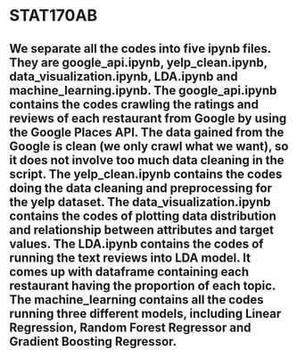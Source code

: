 # STAT170AB

## We separate all the codes into five ipynb files. They are google_api.ipynb, yelp_clean.ipynb, data_visualization.ipynb, LDA.ipynb and machine_learning.ipynb. The google_api.ipynb contains the codes crawling the ratings and reviews of each restaurant from Google by using the Google Places API. The data gained from the Google is clean (we only crawl what we want), so it does not involve too much data cleaning in the script. The yelp_clean.ipynb contains the codes doing the data cleaning and preprocessing for the yelp dataset. The data_visualization.ipynb contains the codes of plotting data distribution and relationship between attributes and target values. The LDA.ipynb contains the codes of running the text reviews into LDA model. It comes up with dataframe containing each restaurant having the proportion of each topic. The machine_learning contains all the codes running three different models, including Linear Regression, Random Forest Regressor and Gradient Boosting Regressor. 

